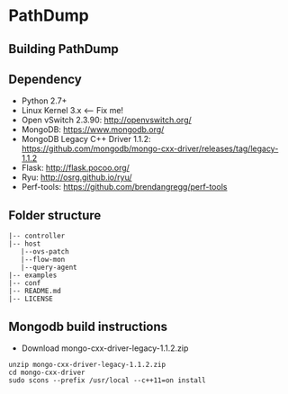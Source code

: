 PathDump
========

## Building PathDump

## Dependency
* Python 2.7+
* Linux Kernel 3.x <-- Fix me!
* Open vSwitch 2.3.90: http://openvswitch.org/
* MongoDB: https://www.mongodb.org/
* MongoDB Legacy C++ Driver 1.1.2: https://github.com/mongodb/mongo-cxx-driver/releases/tag/legacy-1.1.2
* Flask: http://flask.pocoo.org/
* Ryu: http://osrg.github.io/ryu/
* Perf-tools: https://github.com/brendangregg/perf-tools

## Folder structure
```
|-- controller
|-- host
   |--ovs-patch
   |--flow-mon
   |--query-agent
|-- examples
|-- conf
|-- README.md
|-- LICENSE
```

## Mongodb build instructions 
* Download mongo-cxx-driver-legacy-1.1.2.zip 
```
unzip mongo-cxx-driver-legacy-1.1.2.zip 
cd mongo-cxx-driver
sudo scons --prefix /usr/local --c++11=on install
```

